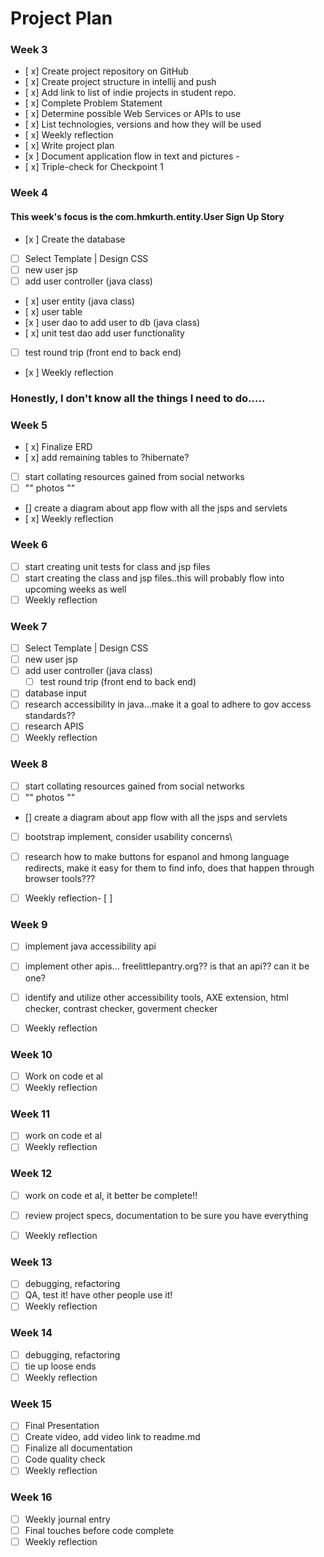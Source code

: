 # Project Plan

### Week 3
- [ x] Create project repository on GitHub
- [ x] Create project structure in intellij and push
- [ x] Add link to list of indie projects in student repo.
- [ x] Complete Problem Statement
- [ x] Determine possible Web Services or APIs to use
- [ x] List technologies, versions and how they will be used
- [ x] Weekly reflection
- [ x] Write project plan
- [x ] Document application flow in text and pictures - 
- [ x] Triple-check for Checkpoint 1

### Week 4
#### This week's focus is the com.hmkurth.entity.User Sign Up Story
- [x ] Create the database
- [ ] Select Template | Design CSS
- [ ] new user jsp
- [ ] add user controller (java class)
- [ x] user entity (java class)
- [ x] user table
- [x ] user dao to add user to db (java class)
- [ x] unit test dao add user functionality
- [ ] test round trip (front end to back end)
- [x ] Weekly reflection



### Honestly, I don't know all the things I need to do.....


### Week 5
- [ x] Finalize ERD
- [ x] add remaining tables to ?hibernate?
- [ ] start collating resources gained from social networks
- [ ] "" photos ""
- [] create a diagram about app flow with all the jsps and servlets 
- [ x] Weekly reflection


### Week 6
- [ ] start creating unit tests for class and jsp files
- [ ] start creating the class and jsp files..this will probably flow into upcoming weeks as well
- [ ] Weekly reflection

### Week 7
- [ ] Select Template | Design CSS
- [ ] new user jsp
- [ ] add user controller (java class)
    - [ ] test round trip (front end to back end)
- [ ] database input
- [ ] research accessibility in java...make it a goal to adhere to gov access standards??
- [ ] research APIS
- [ ] Weekly reflection

### Week 8
- [ ] start collating resources gained from social networks
- [ ] "" photos ""
- [] create a diagram about app flow with all the jsps and servlets
- [ ] bootstrap implement, consider usability concerns\
- [ ] research how to make buttons for espanol and hmong language redirects,
    make it easy for them to find info, does that happen through browser tools???

- [ ] Weekly reflection- [ ] 
### Week 9
- [ ] implement java accessibility api
- [ ] implement other apis... freelittlepantry.org?? is that an api?? can it be one?

- [ ] identify and utilize other accessibility tools, AXE extension,  html checker, contrast checker, goverment checker
- [ ] Weekly reflection

### Week 10
- [ ] Work on code et al
- [ ] Weekly reflection

### Week 11
- [ ] work on code et al
- [ ] Weekly reflection

### Week 12
- [ ] work on code et al, it better be complete!!
  
- [ ] review project specs, documentation to be sure you have everything
- [ ] Weekly reflection

### Week 13

- [ ] debugging, refactoring
- [ ] QA, test it!  have other people use it!
- [ ] Weekly reflection

### Week 14
- [ ] debugging, refactoring
- [ ] tie up loose ends
- [ ] Weekly reflection

### Week 15
- [ ] Final Presentation
- [ ] Create video, add video link to readme.md
- [ ] Finalize all documentation
- [ ] Code quality check
- [ ] Weekly reflection

### Week 16
- [ ] Weekly journal entry
- [ ] Final touches before code complete 
- [ ] Weekly reflection
